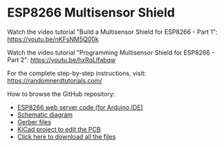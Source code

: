 # ESP8266 Multisensor Shield


Watch the video tutorial "Build a Multisensor Shield for ESP8266 - Part 1": https://youtu.be/nKFsNM5Q00k

Watch the video tutorial "Programming Multisensor Shield for ESP8266 - Part 2": https://youtu.be/hxRqLIfabqw

For the complete step-by-step instructions, visit: https://randomnerdtutorials.com/

How to browse the GitHub repository:
- [ESP8266 web server code (for Arduino IDE)](https://github.com/RuiSantosdotme/ESP8266-Multisensor-Shield/blob/master/Code/ESP8266_Multisensor_Shield/ESP8266_Multisensor_Shield.ino)
- [Schematic diagram](https://github.com/RuiSantosdotme/ESP8266-Multisensor-Shield/tree/master/Images)
- [Gerber files](https://github.com/RuiSantosdotme/ESP8266-Multisensor-Shield/raw/master/KiCad_PCB_ESP8266_Multisensor_Shield/GERBERS/WemosD1MiniShield.zip)
- [KiCad project to edit the PCB](https://github.com/RuiSantosdotme/ESP8266-Multisensor-Shield/tree/master/KiCad_PCB_ESP8266_Multisensor_Shield)
- [Click here to download all the files](https://github.com/RuiSantosdotme/ESP8266-Multisensor-Shield/archive/master.zip)
